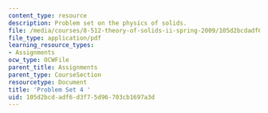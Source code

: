 ```yaml
---
content_type: resource
description: Problem set on the physics of solids.
file: /media/courses/8-512-theory-of-solids-ii-spring-2009/105d2bcdadf6d3f75d96703cb1697a3d_MIT8_512s09_2004_pset04.pdf
file_type: application/pdf
learning_resource_types:
- Assignments
ocw_type: OCWFile
parent_title: Assignments
parent_type: CourseSection
resourcetype: Document
title: 'Problem Set 4 '
uid: 105d2bcd-adf6-d3f7-5d96-703cb1697a3d
---
```


